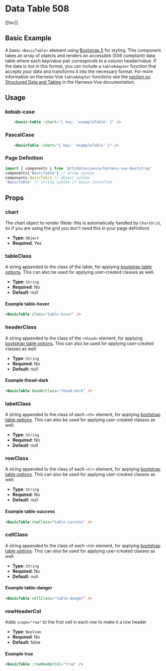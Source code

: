 # Data Table 508
[[toc]]
## Basic Example
A basic `<BasicTable>` element using [Bootstrap 5](https://getbootstrap.com/docs/5.3/content/tables/) for styling. This component takes an array of objects and renders an accessible (508 compliant) data table where each key/value pair corresponds to a column header/value. If the data is not in this format, you can include a `tableAdapter` function that accepts your data and transforms it into the necessary format. For more information on Harness-Vue `tableAdapter` functions see the [section on Structured Data and Tables](https://next.harnessjs.org/usage/charts.html#structured-data-and-tables) in the Harness-Vue documentation.


<BasicTable :chart="{ key: 'exampleTable' }"  />

## Usage
### kebab-case
``` html
    <basic-table :chart="{ key: 'exampleTable' }" />
```
### PascalCase
```html
    <BasicTable :chart="{ key: 'exampleTable' }" />
```
### Page Definition
```js
import { components } from '@rtidatascience/harness-vue-bootstrap'
components['BasicTable'] // array syntax
components.BasicTable // object syntax
'BasicTable' // string syntax if mixin installed
```
## Props

### chart
The chart object to render (Note: this is automatically handled by `ChartGrid`, so if you are using the grid you don't need this in your page definition)
* **Type**: `Object`
* **Required**: Yes

### tableClass
A string appended to the class of the table, for applying [bootstrap table options](https://getbootstrap.com/docs/4.0/content/tables/). This can also be used for applying user-created classes as well.
* **Type**: `String`
* **Required**: No
* **Default**: null

#### Example table-hover
<BasicTable :chart="{ key: 'exampleTable' }" class="table-hover"/>

```html
<BasicTable class="table-hover" />
```

### headerClass
A string appended to the class of the `<thead>` element, for applying [bootstrap table options](https://getbootstrap.com/docs/4.0/content/tables/). This can also be used for applying user-created classes as well.
* **Type**: `String`
* **Required**: No
* **Default**: null

#### Example thead-dark
<BasicTable :chart="{ key: 'exampleTable' }" headerClass="thead-dark"/>

```html
<BasicTable headerClass="thead-dark" />
```

### labelClass
A string appended to the class of each `<th>` element, for applying [bootstrap table options](https://getbootstrap.com/docs/4.0/content/tables/). This can also be used for applying user-created classes as well.
* **Type**: `String`
* **Required**: No
* **Default**: null

### rowClass
A string appended to the class of each `<tr>` element, for applying [bootstrap table options](https://getbootstrap.com/docs/4.0/content/tables/). This can also be used for applying user-created classes as well.
* **Type**: `String`
* **Required**: No
* **Default**: null

#### Example table-success
<BasicTable :chart="{ key: 'exampleTable' }" rowClass="table-success"/>

```html
<BasicTable rowClass="table-success" />
```

### cellClass
A string appended to the class of each `<td>` element, for applying [bootstrap table options](https://getbootstrap.com/docs/4.0/content/tables/). This can also be used for applying user-created classes as well.
* **Type**: `String`
* **Required**: No
* **Default**: null

#### Example table-danger
<BasicTable :chart="{ key: 'exampleTable' }" cellClass="table-danger"/>

```html
<BasicTable cellClass="table-danger" />
```

### rowHeaderCol
Adds `scope="row"` to the first cell in each row to make it a row header
* **Type**: `Boolean`
* **Required**: No
* **Default**: false

#### Example true
<BasicTable :chart="{ key: 'exampleTable' }" :rowHeaderCol="true"/>

```html
<BasicTable :rowHeaderCol="true" />
```
